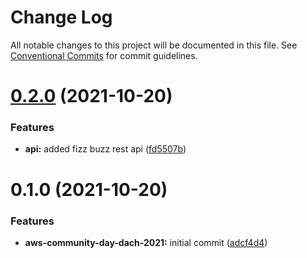 # Change Log

All notable changes to this project will be documented in this file.
See [Conventional Commits](https://conventionalcommits.org) for commit guidelines.

# [0.2.0](https://github.com/stormreply/aws-community-day-dach-2021/compare/0.1.0...0.2.0) (2021-10-20)


### Features

* **api:** added fizz buzz rest api ([fd5507b](https://github.com/stormreply/aws-community-day-dach-2021/commit/fd5507b4fb192e062cb7b2e762bd8c1bf4f04b09))





# 0.1.0 (2021-10-20)


### Features

* **aws-community-day-dach-2021:** initial commit ([adcf4d4](https://github.com/stormreply/aws-community-day-dach-2021/commit/adcf4d4c04c4ffecfc94f932622595082a10b3df))
